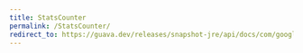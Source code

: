 ```yaml
---
title: StatsCounter
permalink: /StatsCounter/
redirect_to: https://guava.dev/releases/snapshot-jre/api/docs/com/google/common/cache/AbstractCache.StatsCounter.html
---
```

